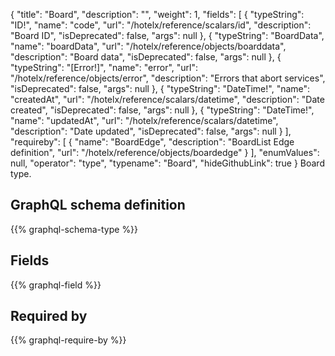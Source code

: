 {
  "title": "Board",
  "description": "",
  "weight": 1,
  "fields": [
    {
      "typeString": "ID!",
      "name": "code",
      "url": "/hotelx/reference/scalars/id",
      "description": "Board ID",
      "isDeprecated": false,
      "args": null
    },
    {
      "typeString": "BoardData",
      "name": "boardData",
      "url": "/hotelx/reference/objects/boarddata",
      "description": "Board data",
      "isDeprecated": false,
      "args": null
    },
    {
      "typeString": "[Error!]",
      "name": "error",
      "url": "/hotelx/reference/objects/error",
      "description": "Errors that abort services",
      "isDeprecated": false,
      "args": null
    },
    {
      "typeString": "DateTime!",
      "name": "createdAt",
      "url": "/hotelx/reference/scalars/datetime",
      "description": "Date created",
      "isDeprecated": false,
      "args": null
    },
    {
      "typeString": "DateTime!",
      "name": "updatedAt",
      "url": "/hotelx/reference/scalars/datetime",
      "description": "Date updated",
      "isDeprecated": false,
      "args": null
    }
  ],
  "requireby": [
    {
      "name": "BoardEdge",
      "description": "BoardList Edge definition",
      "url": "/hotelx/reference/objects/boardedge"
    }
  ],
  "enumValues": null,
  "operator": "type",
  "typename": "Board",
  "hideGithubLink": true
}
Board type.
## GraphQL schema definition

{{% graphql-schema-type %}}

## Fields

{{% graphql-field %}}

## Required by

{{% graphql-require-by %}}
